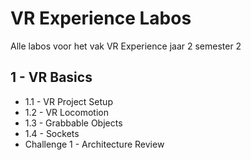 # VR Experience Labos
Alle labos voor het vak VR Experience jaar 2 semester 2
## 1 - VR Basics
- 1.1 - VR Project Setup
- 1.2 - VR Locomotion
- 1.3 - Grabbable Objects
- 1.4 - Sockets
- Challenge 1 - Architecture Review
